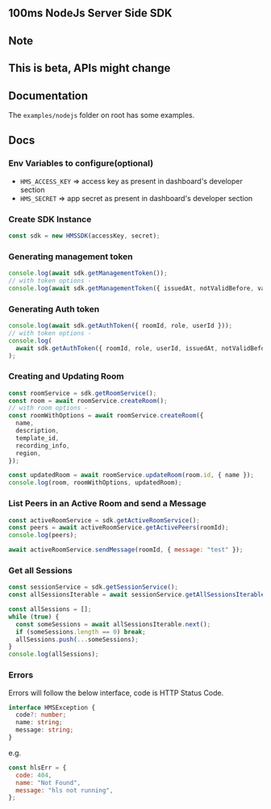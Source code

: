 ## 100ms NodeJs Server Side SDK

## Note

## This is beta, APIs might change

## Documentation

The `examples/nodejs` folder on root has some examples.

## Docs

### Env Variables to configure(optional)

- `HMS_ACCESS_KEY` => access key as present in dashboard's developer section
- `HMS_SECRET` => app secret as present in dashboard's developer section

### Create SDK Instance

```js
const sdk = new HMSSDK(accessKey, secret);
```

### Generating management token

```js
console.log(await sdk.getManagementToken());
// with token options -
console.log(await sdk.getManagementToken({ issuedAt, notValidBefore, validForSeconds }));
```

### Generating Auth token

```js
console.log(await sdk.getAuthToken({ roomId, role, userId }));
// with token options -
console.log(
  await sdk.getAuthToken({ roomId, role, userId, issuedAt, notValidBefore, validForSeconds })
);
```

### Creating and Updating Room

```js
const roomService = sdk.getRoomService();
const room = await roomService.createRoom();
// with room options -
const roomWithOptions = await roomService.createRoom({
  name,
  description,
  template_id,
  recording_info,
  region,
});

const updatedRoom = await roomService.updateRoom(room.id, { name });
console.log(room, roomWithOptions, updatedRoom);
```

### List Peers in an Active Room and send a Message

```js
const activeRoomService = sdk.getActiveRoomService();
const peers = await activeRoomService.getActivePeers(roomId);
console.log(peers);

await activeRoomService.sendMessage(roomId, { message: "test" });
```

### Get all Sessions

```js
const sessionService = sdk.getSessionService();
const allSessionsIterable = await sessionService.getAllSessionsIterable();

const allSessions = [];
while (true) {
  const someSessions = await allSessionsIterable.next();
  if (someSessions.length == 0) break;
  allSessions.push(...someSessions);
}
console.log(allSessions);
```

### Errors

Errors will follow the below interface, code is HTTP Status Code.

```ts
interface HMSException {
  code?: number;
  name: string;
  message: string;
}
```

e.g.

```js
const hlsErr = {
  code: 404,
  name: "Not Found",
  message: "hls not running",
};
```
